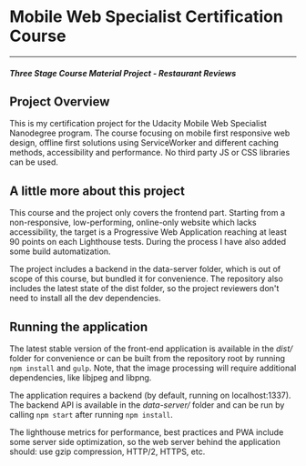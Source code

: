 # Mobile Web Specialist Certification Course
---
#### _Three Stage Course Material Project - Restaurant Reviews_

## Project Overview
This is my certification project for the Udacity Mobile Web Specialist Nanodegree program. The course focusing on mobile first responsive web design, offline first solutions using ServiceWorker and different caching methods, accessibility and performance. No third party JS or CSS libraries can be used.

## A little more about this project
This course and the project only covers the frontend part. Starting from a non-responsive, low-performing, online-only website which lacks accessibility, the target is a Progressive Web Application reaching at least 90 points on each Lighthouse tests. During the process I have also added some build automatization.

The project includes a backend in the data-server folder, which is out of scope of this course, but bundled it for convenience. The repository also includes the latest state of the dist folder, so the project reviewers don't need to install all the dev dependencies.

## Running the application
The latest stable version of the front-end application is available in the *dist/* folder for convenience or can be built from the repository root by running `npm install` and `gulp`. Note, that the image processing will require additional dependencies, like libjpeg and libpng.

The application requires a backend (by default, running on localhost:1337). The backend API is available in the *data-server/* folder and can be run by calling `npm start` after running `npm install`.

The lighthouse metrics for performance, best practices and PWA include some server side optimization, so the web server behind the application should: use gzip compression, HTTP/2, HTTPS, etc.
